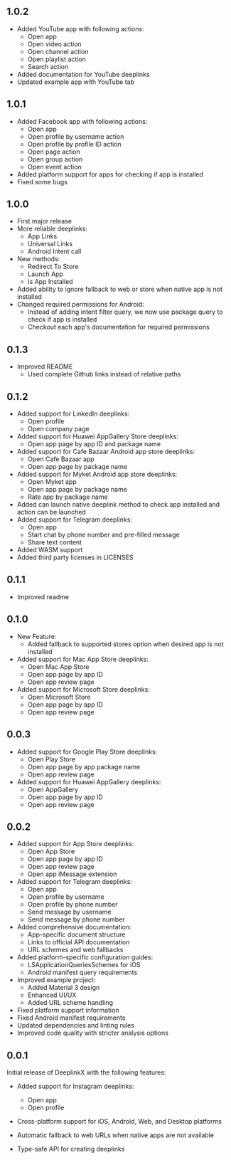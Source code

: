 ## 1.0.2
* Added YouTube app with following actions:
  * Open app
  * Open video action
  * Open channel action
  * Open playlist action
  * Search action
* Added documentation for YouTube deeplinks
* Updated example app with YouTube tab

## 1.0.1
* Added Facebook app with following actions:
  * Open app
  * Open profile by username action
  * Open profile by profile ID action
  * Open page action
  * Open group action
  * Open event action
* Added platform support for apps for checking if app is installed
* Fixed some bugs


## 1.0.0
* First major release
* More reliable deeplinks:
  *  App Links
  *  Universal Links
  *  Android Intent call 
* New methods:
  *  Redirect To Store
  *  Launch App
  *  Is App Installed
* Added ability to ignore fallback to web or store when native app is not installed
* Changed required permissions for Android:
  * Instead of adding intent filter query, we now use package query to check if app is installed
  * Checkout each app's documentation for required permissions 

## 0.1.3
* Improved README
  * Used complete Github links instead of relative paths 

## 0.1.2
* Added support for LinkedIn deeplinks:
  * Open profile
  * Open company page
* Added support for Huawei AppGallery Store deeplinks:
  * Open app page by app ID and package name
* Added support for Cafe Bazaar Android app store deeplinks:
  * Open Cafe Bazaar app
  * Open app page by package name
* Added support for Myket Android app store deeplinks:
  * Open Myket app
  * Open app page by package name
  * Rate app by package name
* Added can launch native deeplink method to check app installed and action can be launched
* Added support for Telegram deeplinks:
  * Open app
  * Start chat by phone number and pre-filled message
  * Share text content
* Added WASM support
* Added third party licenses in LICENSES

## 0.1.1
* Improved readme

## 0.1.0
* New Feature:
  * Added fallback to supported stores option when desired app is not installed
* Added support for Mac App Store deeplinks:
  * Open Mac App Store
  * Open app page by app ID
  * Open app review page
* Added support for Microsoft Store deeplinks:
  * Open Microsoft Store
  * Open app page by app ID
  * Open app review page

## 0.0.3
* Added support for Google Play Store deeplinks:
  * Open Play Store
  * Open app page by app package name
  * Open app review page
* Added support for Huawei AppGallery deeplinks:
  * Open AppGallery
  * Open app page by app ID
  * Open app review page

## 0.0.2

* Added support for App Store deeplinks:
  * Open App Store
  * Open app page by app ID
  * Open app review page
  * Open app iMessage extension
* Added support for Telegram deeplinks:
  * Open app
  * Open profile by username
  * Open profile by phone number
  * Send message by username
  * Send message by phone number
* Added comprehensive documentation:
  * App-specific document structure
  * Links to official API documentation
  * URL schemes and web fallbacks
* Added platform-specific configuration guides:
  * LSApplicationQueriesSchemes for iOS
  * Android manifest query requirements
* Improved example project:
  * Added Material 3 design
  * Enhanced UI/UX
  * Added URL scheme handling
* Fixed platform support information
* Fixed Android manifest requirements
* Updated dependencies and linting rules
* Improved code quality with stricter analysis options

## 0.0.1

Initial release of DeeplinkX with the following features:

* Added support for Instagram deeplinks:
  * Open app
  * Open profile

* Cross-platform support for iOS, Android, Web, and Desktop platforms
* Automatic fallback to web URLs when native apps are not available
* Type-safe API for creating deeplinks
